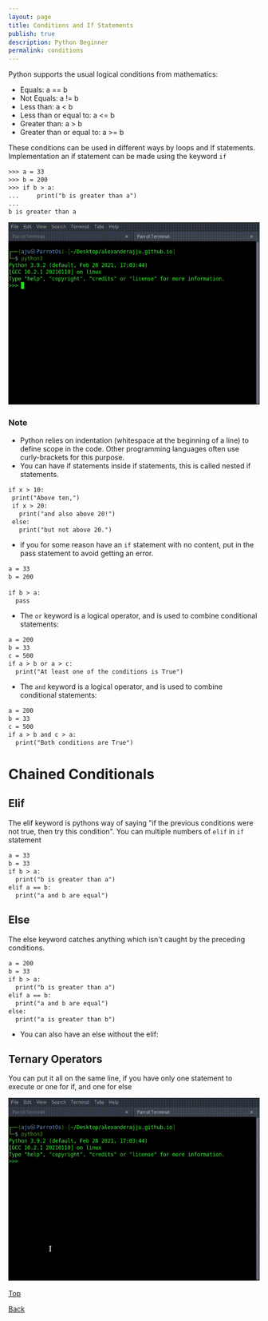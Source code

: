 ```yaml
---
layout: page
title: Conditions and If Statements
publish: true
description: Python Beginner
permalink: conditions
---
```


Python supports the usual logical conditions from mathematics:

- Equals: a == b
- Not Equals: a != b
- Less than: a < b
- Less than or equal to: a <= b
- Greater than: a > b
- Greater than or equal to: a >= b

These conditions can be used in different ways by loops and If statements. Implementation an if statement can be made using the keyword `if`

```python3
>>> a = 33
>>> b = 200
>>> if b > a:
...     print("b is greater than a")
...
b is greater than a
```

![if operator](./Beginner/if_case.gif)

### Note

- Python relies on indentation (whitespace at the beginning of a line) to define scope in the code. Other programming languages often use curly-brackets for this purpose.
- You can have if statements inside if statements, this is called nested if statements.

```python3
if x > 10:
 print("Above ten,")
 if x > 20:
   print("and also above 20!")
 else:
   print("but not above 20.")
```

- if you for some reason have an `if` statement with no content, put in the pass statement to avoid getting an error.

```python3
a = 33
b = 200

if b > a:
  pass
```

- The `or` keyword is a logical operator, and is used to combine conditional statements:

```python3
a = 200
b = 33
c = 500
if a > b or a > c:
  print("At least one of the conditions is True")
```

- The `and` keyword is a logical operator, and is used to combine conditional statements:

```python3
a = 200
b = 33
c = 500
if a > b and c > a:
  print("Both conditions are True")
```

# Chained Conditionals

## Elif

The elif keyword is pythons way of saying "if the previous conditions were not true, then try this condition". You can multiple numbers of `elif` in `if` statement

```python3
a = 33
b = 33
if b > a:
  print("b is greater than a")
elif a == b:
  print("a and b are equal")
```

## Else

The else keyword catches anything which isn't caught by the preceding conditions.

```python3
a = 200
b = 33
if b > a:
  print("b is greater than a")
elif a == b:
  print("a and b are equal")
else:
  print("a is greater than b")
```

- You can also have an else without the elif:

## Ternary Operators

You can put it all on the same line, if you have only one statement to execute or one for if, and one for else

![ternary operator](./Beginner/terninary.gif)

[Top](#)

[Back](/python_beginner)
